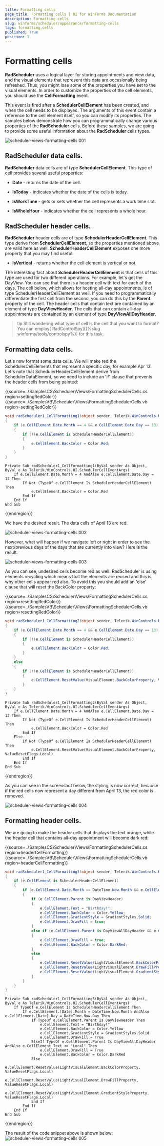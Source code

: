 ```yaml
---
title: Formatting cells
page_title: Formatting cells | UI for WinForms Documentation
description: Formatting cells
slug: winforms/scheduler/appearance/formatting-cells
tags: formatting,cells
published: True
position: 1
---
```


# Formatting cells

__RadScheduler__ uses a logical layer for storing appointments and view data, and the visual elements that represent this data are occasionally being refreshed. Thus, you might lose some of the properties you have set to the visual elements. In order to customize the properties of the cell elements, you should use the __CellFormatting__ event.

This event is fired after a __SchedulerCellElement__ has been created, and when the cell needs to be displayed. The arguments of this event contain a reference to the cell element itself, so you can modify its properties. The samples below demonstrate how you can programmatically change various properties of the __RadScheduler__ cells. Before these samples, we are going to provide some useful information about the __RadScheduler__ cells types.

![scheduler-views-formatting-cells 001](images/scheduler-views-formatting-cells001.png)

## RadScheduler data cells.

__RadScheduler__ data cells are of type __SchedulerCellElement__. This type of cell provides several useful properties:

* __Date__ - returns the date of the cell.

* __IsToday__ - indicates whether the date of the cells is today.

* __IsWorkTime__ - gets or sets whether the cell represents a work time slot.

* __IsWholeHour__ - indicates whether the cell represents a whole hour.

## RadScheduler header cells.

__RadScheduler__ header cells are of type __SchedulerHeaderCellElement__. This type derive from __SchedulerCellElement__, so the properties mentioned above are valid here as well. __SchedulerHeaderCellElement__ exposes one more property  that you may find useful:

* __IsVertical__ - returns whether the cell element is vertical or not.

The interesting fact about __SchedulerHeaderCellElement__ is that cells of this type are used for two different operations. For example, let's get the DayView. You can see that there is a header cell with text for each of the days. The cell below, which allows for hosting all-day appointments, is of type SchedulerHeaderCellElement as well. If you need to programmatically differentiate the first cell from the second, you can do this by the __Parent__ property of the cell. The header cells that contain text are contained by an element of type __DayViewHeader__. The cells that can contain all-day appointments are contained by an element of type __DayViewAllDayHeader__.

>tip Still wondering what type of cell is the cell that you want to format? You can employ[ RadControlSpy]({%slug winforms/tools/controlspy%}) for this task.
>

## Formatting data cells.

Let's now format some data cells. We will make red the SchedulerCellElements that represent a specific day, for example Apr 13. Let's note that SchedulerHeaderCellElement derive from SchedulerDataElement, so we need to include an 'if' clause that prevents the header cells from being painted:

{{source=..\SamplesCS\Scheduler\Views\FormattingSchedulerCells.cs region=settingRedColor}} 
{{source=..\SamplesVB\Scheduler\Views\FormattingSchedulerCells.vb region=settingRedColor}} 

````C#
void radScheduler1_CellFormatting1(object sender, Telerik.WinControls.UI.SchedulerCellEventArgs e)
{
    if (e.CellElement.Date.Month == 4 && e.CellElement.Date.Day == 13)
    {
        if (!(e.CellElement is SchedulerHeaderCellElement))
        {
            e.CellElement.BackColor = Color.Red;
        }                
    }
}

````
````VB.NET
Private Sub radScheduler1_CellFormatting1(ByVal sender As Object, ByVal e As Telerik.WinControls.UI.SchedulerCellEventArgs)
    If e.CellElement.Date.Month = 4 AndAlso e.CellElement.Date.Day = 13 Then
        If Not (TypeOf e.CellElement Is SchedulerHeaderCellElement) Then
            e.CellElement.BackColor = Color.Red
        End If
    End If
End Sub

````

{{endregion}}

We have the desired result. The data cells of April 13 are red.

![scheduler-views-formatting-cells 002](images/scheduler-views-formatting-cells002.png)

However, what will happen if we navigate left or right in order to see the next/previous days of the  days that are currently into view? Here is the result. 

![scheduler-views-formatting-cells 003](images/scheduler-views-formatting-cells003.png)

As you can see, undesired cells become red as well. RadScheduler is using elements recycling which means that the elements are reused and this is why other cells appear red also. To avoid this you should add an 'else' clause that will reset the BackColor property:

{{source=..\SamplesCS\Scheduler\Views\FormattingSchedulerCells.cs region=resettingRedColor}} 
{{source=..\SamplesVB\Scheduler\Views\FormattingSchedulerCells.vb region=resettingRedColor}} 

````C#
void radScheduler1_CellFormatting2(object sender, Telerik.WinControls.UI.SchedulerCellEventArgs e)
{
    if (e.CellElement.Date.Month == 4 && e.CellElement.Date.Day == 13)
    {
        if (!(e.CellElement is SchedulerHeaderCellElement))
        {
            e.CellElement.BackColor = Color.Red;
        }    
    }
    else
    {
        if (!(e.CellElement is SchedulerHeaderCellElement))
        {
            e.CellElement.ResetValue(VisualElement.BackColorProperty, ValueResetFlags.Local);
        }
    }
}

````
````VB.NET
Private Sub radScheduler1_CellFormatting2(ByVal sender As Object, ByVal e As Telerik.WinControls.UI.SchedulerCellEventArgs)
    If e.CellElement.Date.Month = 4 AndAlso e.CellElement.Date.Day = 13 Then
        If Not (TypeOf e.CellElement Is SchedulerHeaderCellElement) Then
            e.CellElement.BackColor = Color.Red
        End If
    Else
        If Not (TypeOf e.CellElement Is SchedulerHeaderCellElement) Then
            e.CellElement.ResetValue(VisualElement.BackColorProperty, ValueResetFlags.Local)
        End If
    End If
End Sub

````

{{endregion}}

As you can see in the screenshot below, the styling is now correct, because if the red cells now represent a day different from April 13, the red color is removed.

![scheduler-views-formatting-cells 004](images/scheduler-views-formatting-cells004.png)

##  Formatting header cells.
      

We are going to make the header cells that displays the text orange, while the header cell that contains all-day appointment will become dark red:

{{source=..\SamplesCS\Scheduler\Views\FormattingSchedulerCells.cs region=headerCellFormatting}} 
{{source=..\SamplesVB\Scheduler\Views\FormattingSchedulerCells.vb region=headerCellFormatting}} 

````C#
void radScheduler1_CellFormatting3(object sender, Telerik.WinControls.UI.SchedulerCellEventArgs e)
{
    if (e.CellElement is SchedulerHeaderCellElement)
    {
        if (e.CellElement.Date.Month == DateTime.Now.Month && e.CellElement.Date.Day == DateTime.Now.Day)
        {
            if (e.CellElement.Parent is DayViewHeader)
            {
                e.CellElement.Text = "Birthday!";
                e.CellElement.BackColor = Color.Yellow;
                e.CellElement.GradientStyle = GradientStyles.Solid;
                e.CellElement.DrawFill = true;
            }
            else if (e.CellElement.Parent is DayViewAllDayHeader && e.CellElement.Text != "Local")
            {
                e.CellElement.DrawFill = true;
                e.CellElement.BackColor = Color.DarkRed;
            }
            else
            {
                e.CellElement.ResetValue(LightVisualElement.BackColorProperty, ValueResetFlags.Local);
                e.CellElement.ResetValue(LightVisualElement.DrawFillProperty, ValueResetFlags.Local);
                e.CellElement.ResetValue(LightVisualElement.GradientStyleProperty, ValueResetFlags.Local);
            }
        }
    }
}

````
````VB.NET
Private Sub radScheduler1_CellFormatting3(ByVal sender As Object, ByVal e As Telerik.WinControls.UI.SchedulerCellEventArgs)
    If TypeOf e.CellElement Is SchedulerHeaderCellElement Then
        If e.CellElement.[Date].Month = DateTime.Now.Month AndAlso e.CellElement.[Date].Day = DateTime.Now.Day Then
            If TypeOf e.CellElement.Parent Is DayViewHeader Then
                e.CellElement.Text = "Birthday!"
                e.CellElement.BackColor = Color.Yellow
                e.CellElement.GradientStyle = GradientStyles.Solid
                e.CellElement.DrawFill = True
            ElseIf TypeOf e.CellElement.Parent Is DayViewAllDayHeader AndAlso e.CellElement.Text <> "Local" Then
                e.CellElement.DrawFill = True
                e.CellElement.BackColor = Color.DarkRed
            Else
                e.CellElement.ResetValue(LightVisualElement.BackColorProperty, ValueResetFlags.Local)
                e.CellElement.ResetValue(LightVisualElement.DrawFillProperty, ValueResetFlags.Local)
                e.CellElement.ResetValue(LightVisualElement.GradientStyleProperty, ValueResetFlags.Local)
            End If
        End If
    End If
End Sub

````

{{endregion}}

The result of the code snippet above is shown below:
![scheduler-views-formatting-cells 005](images/scheduler-views-formatting-cells005.png)
